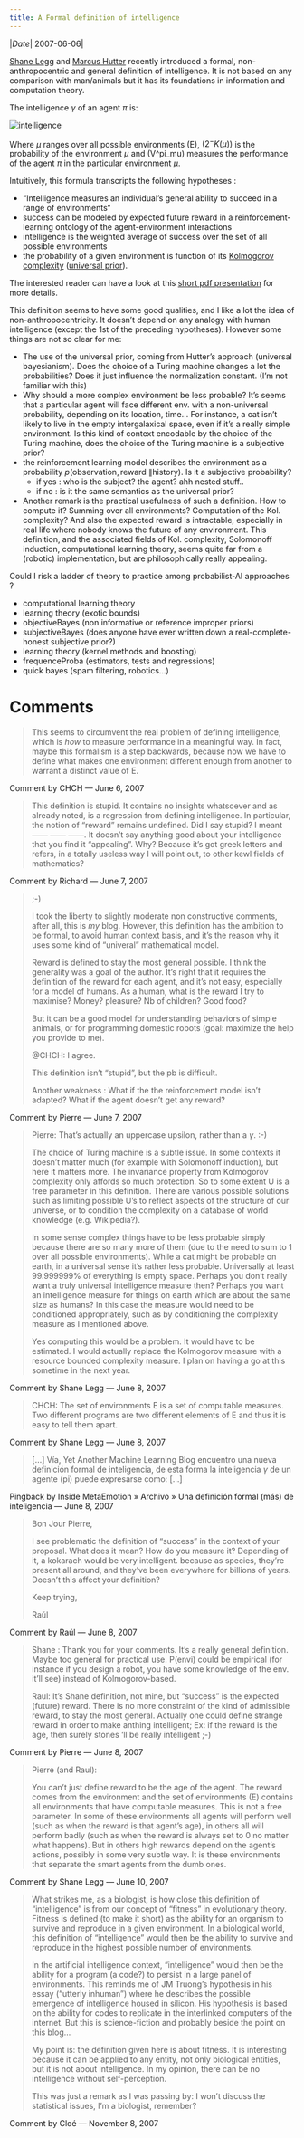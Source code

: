 ```yaml
---
title: A Formal definition of intelligence
---
```

|*Date*| 2007-06-06|

[Shane Legg](http://www.idsia.ch/~shane/) and [Marcus Hutter](http://www.hutter1.net/) recently introduced a formal, non-anthropocentric and general definition of intelligence. It is not based on any comparison with man/animals but it has its foundations in information and computation theory.

The intelligence $\gamma$ of an agent $\pi$ is:

![intelligence](/yamlb/media/intelligence.png)

Where $\mu$ ranges over all possible environments (E), $(2^-K(\mu))$ is the probability of the environment $\mu$ and (V^pi_mu) measures the performance of the agent $\pi$ in the particular environment $\mu$.

Intuitively, this formula transcripts the following hypotheses :

- “Intelligence measures an individual’s general ability to succeed in a range of environments“
- success can be modeled by expected future reward in a reinforcement-learning ontology of the agent-environment interactions
- intelligence is the weighted average of success over the set of all possible environments
- the probability of a given environment is function of its [Kolmogorov complexity](http://en.wikipedia.org/wiki/Kolmogorov_complexity) ([universal prior](http://arxiv.org/PS_cache/cs/pdf/0605/0605009v1.pdf)).

The interested reader can have a look at this [short pdf presentation](http://www.vetta.org/documents/Benelearn-UniversalIntelligence-Talk.pdf) for more details.

This definition seems to have some good qualities, and I like a lot the idea of non-anthropocentricity. It doesn’t depend on any analogy with human intelligence (except the 1st of the preceding hypotheses).
However some things are not so clear for me:

- The use of the universal prior, coming from Hutter’s approach (universal bayesianism). Does the choice of a Turing machine changes a lot the probabilities? Does it just influence the normalization constant. (I’m not familiar with this)
- Why should a more complex environment be less probable? It’s seems that a particular agent will face different env. with a non-universal probability, depending on its location, time… For instance, a cat isn’t likely to live in the empty intergalaxical space, even if it’s a really simple environment. Is this kind of context encodable by the choice of the Turing machine, does the choice of the Turing machine is a subjective prior?
- the reinforcement learning model describes the environment as a probability $p(\text{observation}, \text{reward}\ \| \text{history})$. Is it a subjective probability?
    -  if yes : who is the subject? the agent? ahh nested stuff..
    -  if no : is it the same semantics as the universal prior?
- Another remark is the practical usefulness of such a definition. How to compute it? Summing over all environments? Computation of the Kol. complexity? And also the expected reward is intractable, especially in real life where nobody knows the future of any environment.
This definition, and the associated fields of Kol. complexity, Solomonoff induction, computational learning theory, seems quite far from a (robotic) implementation, but are philosophically really appealing.

Could I risk a ladder of theory to practice among probabilist-AI approaches ?
- computational learning theory
- learning theory (exotic bounds)
- objectiveBayes (non informative or reference improper priors)
- subjectiveBayes (does anyone have ever written down a real-complete-honest subjective prior?)
- learning theory (kernel methods and boosting)
- frequenceProba (estimators, tests and regressions)
- quick bayes (spam filtering, robotics…)

# Comments 


> This seems to circumvent the real problem of defining intelligence, which is *how* to measure performance in a meaningful way. In fact, maybe this formalism is a step backwards, because now we have to define what makes one environment different enough from another to warrant a distinct value of E.

Comment by CHCH — June 6, 2007

> This definition is stupid. It contains no insights whatsoever and as already noted, is a regression from defining intelligence. In particular, the notion of “reward” remains undefined. Did I say stupid? I meant —— —— ——. It doesn’t say anything good about your intelligence that you find it “appealing”. Why? Because it’s got greek letters and refers, in a totally useless way I will point out, to other kewl fields of mathematics?

Comment by Richard — June 7, 2007

> ;-)
> 
> I took the liberty to slightly moderate non constructive comments, after all, this is *my* blog.
> However, this definition has the ambition to be formal, to avoid human context basis, and it’s the reason why it uses some kind of “univeral” mathematical model.
>
> Reward is defined to stay the most general possible. I think the generality was a goal of the author. It’s right that it requires the definition of the reward for each agent, and it’s not easy, especially for a model of humans. As a human, what is the reward I try to maximise? Money? pleasure? Nb of children? Good food?
> 
> But it can be a good model for understanding behaviors of simple animals, or for programming domestic robots (goal: maximize the help you provide to me).
> 
> @CHCH: I agree.
> 
> This definition isn’t “stupid”, but the pb is difficult.
> 
> Another weakness : What if the the reinforcement model isn’t adapted? What if the agent doesn’t get any reward?

Comment by Pierre — June 7, 2007

> Pierre: That’s actually an uppercase upsilon, rather than a $\gamma$. :-)
> 
> The choice of Turing machine is a subtle issue. In some contexts it doesn’t matter much (for example with Solomonoff induction), but here it matters more. The invariance property from Kolmogorov complexity only affords so much protection. So to some extent U is a free parameter in this definition. There are various possible solutions such as limiting possible U’s to reflect aspects of the structure of our universe, or to condition the complexity on a database of world knowledge (e.g. Wikipedia?).
> 
> In some sense complex things have to be less probable simply because there are so many more of them (due to the need to sum to 1 over all possible environments). While a cat might be probable on earth, in a universal sense it’s rather less probable. Universally at least 99.999999% of everything is empty space. Perhaps you don’t really want a truly universal intelligence measure then? Perhaps you want an intelligence measure for things on earth which are about the same size as humans? In this case the measure would need to be conditioned appropriately, such as by conditioning the complexity measure as I mentioned above.
> 
> Yes computing this would be a problem. It would have to be estimated. I would actually replace the Kolmogorov measure with a resource bounded complexity measure. I plan on having a go at this sometime in the next year.

Comment by Shane Legg — June 8, 2007


> CHCH: The set of environments E is a set of computable measures. Two different programs are two different elements of E and thus it is easy to tell them apart.

Comment by Shane Legg — June 8, 2007

> 
> […] Vía, Yet Another Machine Learning Blog encuentro una nueva definición formal de inteligencia, de esta forma la inteligencia $\gamma$ de un agente (pi) puede expresarse como: […]

Pingback by Inside MetaEmotion » Archivo » Una definición formal (más) de inteligencia — June 8, 2007


> Bon Jour Pierre,
> 
> I see problematic the definition of “success” in the context of your proposal. What does it mean? How do you measure it? Depending of it, a kokarach would be very intelligent. because as species, they’re present all around, and they’ve been everywhere for billions of years. Doesn’t this affect your definition?
> 
> Keep trying,
> 
> Raúl

Comment by Raúl — June 8, 2007

> 
> Shane : Thank you for your comments. It’s a really general definition. Maybe too general for practical use. P(envi) could be empirical (for instance if you design a robot, you have some knowledge of the env. it’ll see) instead of Kolmogorov-based.
> 
> Raul: It’s Shane definition, not mine, but “success” is the expected (future) reward. There is no more constraint of the kind of admissible reward, to stay the most general. Actually one could define strange reward in order to make anthing intelligent; Ex: if the reward is the age, then surely stones ‘ll be really intelligent ;-)

Comment by Pierre — June 8, 2007


> Pierre (and Raul):
> 
> You can’t just define reward to be the age of the agent. The reward comes from the environment and the set of environments (E) contains all environments that have computable measures. This is not a free parameter. In some of these environments all agents will perform well (such as when the reward is that agent’s age), in others all will perform badly (such as when the reward is always set to 0 no matter what happens). But in others high rewards depend on the agent’s actions, possibly in some very subtle way. It is these environments that separate the smart agents from the dumb ones.

Comment by Shane Legg — June 10, 2007

> What strikes me, as a biologist, is how close this definition of “intelligence” is from our concept of “fitness” in evolutionary theory. Fitness is defined (to make it short) as the ability for an organism to survive and reproduce in a given environment. In a biological world, this definition of “intelligence” would then be the ability to survive and reproduce in the highest possible number of environments.
> 
> In the artificial intelligence context, “intelligence” would then be the ability for a program (a code?) to persist in a large panel of environments. This reminds me of JM Truong’s hypothesis in his essay (“utterly inhuman”) where he describes the possible emergence of intelligence housed in silicon. His hypothesis is based on the ability for codes to replicate in the interlinked computers of the internet. But this is science-fiction and probably beside the point on this blog…
> 
> My point is: the definition given here is about fitness. It is interesting because it can be applied to any entity, not only biological entities, but it is not about intelligence. In my opinion, there can be no intelligence without self-perception.
> 
> This was just a remark as I was passing by: I won’t discuss the statistical issues, I’m a biologist, remember?

Comment by Cloé — November 8, 2007
